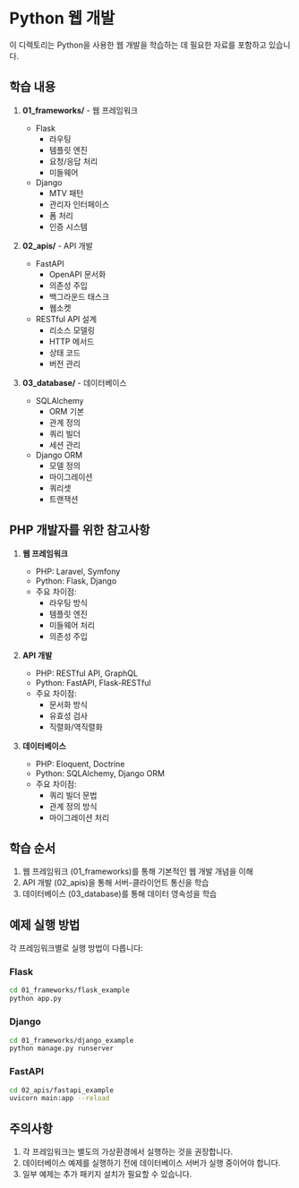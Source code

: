 # Python 웹 개발

이 디렉토리는 Python을 사용한 웹 개발을 학습하는 데 필요한 자료를 포함하고 있습니다.

## 학습 내용

1. **01_frameworks/** - 웹 프레임워크
   - Flask
     - 라우팅
     - 템플릿 엔진
     - 요청/응답 처리
     - 미들웨어
   - Django
     - MTV 패턴
     - 관리자 인터페이스
     - 폼 처리
     - 인증 시스템

2. **02_apis/** - API 개발
   - FastAPI
     - OpenAPI 문서화
     - 의존성 주입
     - 백그라운드 태스크
     - 웹소켓
   - RESTful API 설계
     - 리소스 모델링
     - HTTP 메서드
     - 상태 코드
     - 버전 관리

3. **03_database/** - 데이터베이스
   - SQLAlchemy
     - ORM 기본
     - 관계 정의
     - 쿼리 빌더
     - 세션 관리
   - Django ORM
     - 모델 정의
     - 마이그레이션
     - 쿼리셋
     - 트랜잭션

## PHP 개발자를 위한 참고사항

1. **웹 프레임워크**
   - PHP: Laravel, Symfony
   - Python: Flask, Django
   - 주요 차이점:
     - 라우팅 방식
     - 템플릿 엔진
     - 미들웨어 처리
     - 의존성 주입

2. **API 개발**
   - PHP: RESTful API, GraphQL
   - Python: FastAPI, Flask-RESTful
   - 주요 차이점:
     - 문서화 방식
     - 유효성 검사
     - 직렬화/역직렬화

3. **데이터베이스**
   - PHP: Eloquent, Doctrine
   - Python: SQLAlchemy, Django ORM
   - 주요 차이점:
     - 쿼리 빌더 문법
     - 관계 정의 방식
     - 마이그레이션 처리

## 학습 순서

1. 웹 프레임워크 (01_frameworks)를 통해 기본적인 웹 개발 개념을 이해
2. API 개발 (02_apis)을 통해 서버-클라이언트 통신을 학습
3. 데이터베이스 (03_database)를 통해 데이터 영속성을 학습

## 예제 실행 방법

각 프레임워크별로 실행 방법이 다릅니다:

### Flask
```bash
cd 01_frameworks/flask_example
python app.py
```

### Django
```bash
cd 01_frameworks/django_example
python manage.py runserver
```

### FastAPI
```bash
cd 02_apis/fastapi_example
uvicorn main:app --reload
```

## 주의사항

1. 각 프레임워크는 별도의 가상환경에서 실행하는 것을 권장합니다.
2. 데이터베이스 예제를 실행하기 전에 데이터베이스 서버가 실행 중이어야 합니다.
3. 일부 예제는 추가 패키지 설치가 필요할 수 있습니다. 